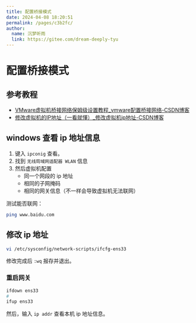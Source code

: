```yaml
---
title: 配置桥接模式
date: 2024-04-08 18:20:51
permalink: /pages/c3b2fc/
author: 
  name: 沉梦听雨
  link: https://gitee.com/dream-deeply-tyu
---
```

# 配置桥接模式

## 参考教程

- [VMware虚拟机桥接网络保姆级设置教程_vmware配置桥接网络-CSDN博客](https://blog.csdn.net/baidu_41722543/article/details/116234830)
- [修改虚拟机的IP地址（一看就懂）_修改虚拟机ip地址-CSDN博客](https://blog.csdn.net/zjh982534314/article/details/119573330)



## windows 查看 ip 地址信息

1. 键入 `ipconig` 查看。
2. 找到 `无线局域网适配器 WLAN` 信息
3. 然后虚拟机配置
   - 同一个网段的 ip 地址
   - 相同的子网掩码
   - 相同的网关信息（不一样会导致虚拟机无法联网）

测试能否联网：

```bash
ping www.baidu.com
```



## 修改 ip 地址

```bash
vi /etc/sysconfig/network-scripts/ifcfg-ens33
```

修改完成后 `:wq` 报存并退出。

### 重启网关

```bash
ifdown ens33
#
ifup ens33
```

然后，输入 `ip addr` 查看本机 ip 地址信息。